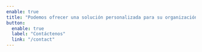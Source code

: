 ```yaml
---
enable: true
title: "Podemos ofrecer una solución personalizada para su organización"
button:
  enable: true
  label: "Contáctenos"
  link: "/contact"
---
```

